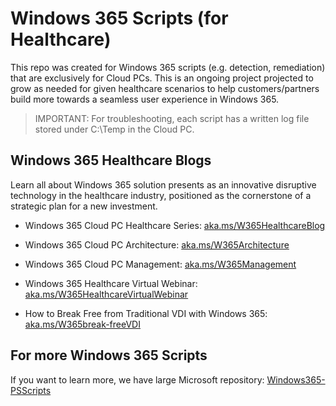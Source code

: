 # Windows 365 Scripts (for Healthcare)

This repo was created for Windows 365 scripts (e.g. detection, remediation) that are exclusively for Cloud PCs.
This is an ongoing project projected to grow as needed for given healthcare scenarios to help customers/partners build more towards a seamless user experience in Windows 365.
> IMPORTANT: For troubleshooting, each script has a written log file stored under C:\Temp in the Cloud PC.

## Windows 365 Healthcare Blogs

Learn all about Windows 365 solution presents as an innovative disruptive technology in the healthcare industry, positioned as the cornerstone of a strategic plan for a new investment.

* Windows 365 Cloud PC Healthcare Series:
[aka.ms/W365HealthcareBlog](https://aka.ms/W365HealthcareBlog)

* Windows 365 Cloud PC Architecture:
[aka.ms/W365Architecture](https://aka.ms/W365Architecture)

* Windows 365 Cloud PC Management:
[aka.ms/W365Management](https://aka.ms/W365Management)

* Windows 365 Healthcare Virtual Webinar:
[aka.ms/W365HealthcareVirtualWebinar](https://aka.ms/W365HealthcareVirtualWebinar)

* How to Break Free from Traditional VDI with Windows 365:
[aka.ms/W365break-freeVDI](https://aka.ms/W365break-freeVDI)

## For more Windows 365 Scripts

If you want to learn more, we have large Microsoft repository:
[Windows365-PSScripts](https://github.com/microsoft/Windows365-PSScripts/)
